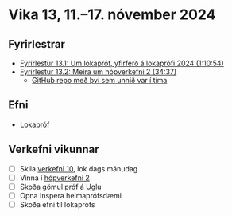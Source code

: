 # Vika 13, 11.–17. nóvember 2024

## Fyrirlestrar

- [Fyrirlestur 13.1: Um lokapróf, yfirferð á lokaprófi 2024 (1:10:54)](https://youtu.be/vNWPeIIXPxE)
- [Fyrirlestur 13.2: Meira um hópverkefni 2 (34:37)](https://youtu.be/-BHhUWZypEo)
  - [GitHub repo með því sem unnið var í tíma](https://github.com/vefforritun/vef1-2024-h2-ur-fyrirlestri)

## Efni

- [Lokapróf](../namsefni/41.lokaprof/)

## Verkefni vikunnar

- [ ] Skila [verkefni 10](https://github.com/vefforritun/vef1-2024-v10), lok dags mánudag
- [ ] Vinna í [hópverkefni 2](https://github.com/vefforritun/vef1-2024-h2)
- [ ] Skoða gömul próf á Uglu
- [ ] Opna Inspera heimaprófsdæmi
- [ ] Skoða efni til lokaprófs

